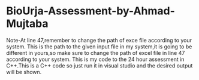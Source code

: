 # BioUrja-Assessment-by-Ahmad-Mujtaba
Note-At line 47,remember to change the path of exce file according to your system.
This is the path to the given input file in my system,it is going to be different in yours,so make sure to change the path of excel file in line 47 according to your system.
This is my code to the 24 hour assessment in C++.This is a C++ code so just run it in visual studio and the desired output will be shown.



